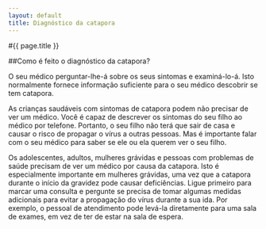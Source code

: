 ```yaml
---
layout: default
title: Diagnóstico da catapora
---
```


#{{ page.title }}

##Como é feito o diagnóstico da catapora?

O seu médico perguntar-lhe-á sobre os seus sintomas e examiná-lo-á. Isto normalmente fornece informação suficiente para o seu médico descobrir se tem catapora.

As crianças saudáveis com sintomas de catapora podem não precisar de ver um médico. Você é capaz de descrever os sintomas do seu filho ao médico por telefone. Portanto, o seu filho não terá que sair de casa e causar o risco de propagar o vírus a outras pessoas. Mas é importante falar com o seu médico para saber se ele ou ela querem ver o seu filho.

Os adolescentes, adultos, mulheres grávidas e pessoas com problemas de saúde precisam de ver um médico por causa da catapora. Isto é especialmente importante em mulheres grávidas, uma vez que a catapora durante o início da gravidez pode causar deficiências. Ligue primeiro para marcar uma consulta e pergunte se precisa de tomar algumas medidas adicionais para evitar a propagação do vírus durante a sua ida. Por exemplo, o pessoal de atendimento pode levá-la diretamente para uma sala de exames, em vez de ter de estar na sala de espera.
